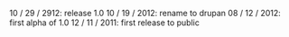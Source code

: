 10 / 29 / 2912: release 1.0
10 / 19 / 2012: rename to drupan
08 / 12 / 2012: first alpha of 1.0
12 / 11 / 2011: first release to public
